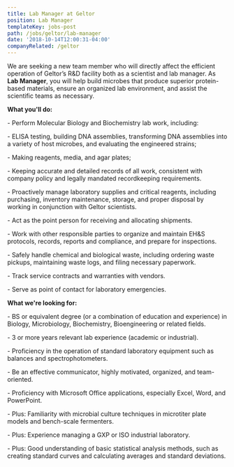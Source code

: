 ```yaml
---
title: Lab Manager at Geltor
position: Lab Manager
templateKey: jobs-post
path: /jobs/geltor/lab-manager
date: '2018-10-14T12:00:31-04:00'
companyRelated: /geltor
---
```

We are seeking a new team member who will directly affect the efficient operation of Geltor’s R&D facility both as a scientist and lab manager. As **Lab Manager**, you will help build microbes that produce superior protein-based materials, ensure an organized lab environment, and assist the scientific teams as necessary.

**What you'll do:**

\- Perform Molecular Biology and Biochemistry lab work, including:

\- ELISA testing, building DNA assemblies, transforming DNA assemblies into a variety of host microbes, and evaluating the engineered strains;

\- Making reagents, media, and agar plates;

\- Keeping accurate and detailed records of all work, consistent with company policy and legally mandated recordkeeping requirements.

\- Proactively manage laboratory supplies and critical reagents, including purchasing, inventory maintenance, storage, and proper disposal by working in conjunction with Geltor scientists.

\- Act as the point person for receiving and allocating shipments.

\- Work with other responsible parties to organize and maintain EH&S protocols, records, reports and compliance, and prepare for inspections.

\- Safely handle chemical and biological waste, including ordering waste pickups, maintaining waste logs, and filing necessary paperwork.

\- Track service contracts and warranties with vendors.

\- Serve as point of contact for laboratory emergencies.



**What we're looking for:**

\- BS or equivalent degree (or a combination of education and experience) in Biology, Microbiology, Biochemistry, Bioengineering or related fields.

\- 3 or more years relevant lab experience (academic or industrial).

\- Proficiency in the operation of standard laboratory equipment such as balances and spectrophotometers.

\- Be an effective communicator, highly motivated, organized, and team-oriented.

\- Proficiency with Microsoft Office applications, especially Excel, Word, and PowerPoint.

\- Plus: Familiarity with microbial culture techniques in microtiter plate models and bench-scale fermenters.

\- Plus: Experience managing a GXP or ISO industrial laboratory.

\- Plus: Good understanding of basic statistical analysis methods, such as creating standard curves and calculating averages and standard deviations.
